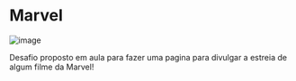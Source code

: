 # Marvel
![image](https://user-images.githubusercontent.com/52748492/225929023-a2e466c0-2518-4e9e-98cb-5571620e7d11.png)

Desafio proposto em aula para fazer uma pagina para divulgar a estreia de algum filme da Marvel!
